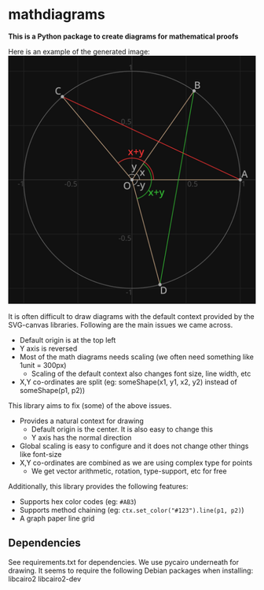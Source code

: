 # mathdiagrams

**This is a Python package to create diagrams for mathematical proofs**

Here is an example of the generated image:
![Example SVG Image](examples/trignometry/cos_sum_angles.svg)


It is often difficult to draw diagrams with the default context provided by the SVG-canvas libraries.
Following are the main issues we came across.

- Default origin is at the top left
- Y axis is reversed
- Most of the math diagrams needs scaling (we often need something like 1unit = 300px)
    - Scaling of the default context also changes font size, line width, etc
- X,Y co-ordinates are split (eg: someShape(x1, y1, x2, y2) instead of someShape(p1, p2))

This library aims to fix (some) of the above issues.

- Provides a natural context for drawing
    - Default origin is the center. It is also easy to change this
    - Y axis has the normal direction
- Global scaling is easy to configure and it does not change other things like font-size
- X,Y co-ordinates are combined as we are using complex type for points
    - We get vector arithmetic, rotation, type-support, etc for free

Additionally, this library provides the following features:

- Supports hex color codes (eg: `#AB3`) 
- Supports method chaining (eg: `ctx.set_color("#123").line(p1, p2)`)
- A graph paper line grid

## Dependencies

See requirements.txt for dependencies. We use pycairo underneath for drawing.
It seems to require the following Debian packages when installing: libcairo2 libcairo2-dev


